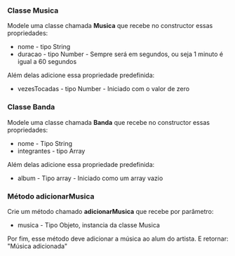 
### Classe Musica

Modele uma classe chamada **Musica** que recebe no constructor essas propriedades:

* nome - tipo String
* duracao - tipo Number - Sempre será em segundos, ou seja 1 minuto é igual a 60 segundos

Além delas adicione essa propriedade predefinida:

* vezesTocadas - tipo Number - Iniciado com o valor de zero

### Classe Banda

Modele uma classe chamada **Banda** que recebe no constructor essas propriedades:

* nome - Tipo String
* integrantes - tipo Array

Além delas adicione essa propriedade predefinida:

* album - Tipo array - Iniciado como um array vazio

### Método adicionarMusica

Crie um método chamado **adicionarMusica** que recebe por parâmetro:

* musica - Tipo Objeto, instancia da classe Musica

Por fim, esse método deve adicionar a música ao alum do artista. E retornar: "Música adicionada"